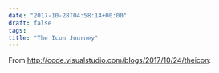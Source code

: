 ```yaml
---
date: "2017-10-28T04:58:14+00:00"
draft: false
tags: 
title: "The Icon Journey"
---
```

From http://code.visualstudio.com/blogs/2017/10/24/theicon:


